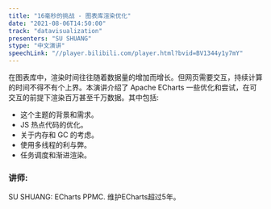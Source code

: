```yaml
---
title: "16毫秒的挑战 - 图表库渲染优化"
date: "2021-08-06T14:50:00" 
track: "datavisualization"
presenters: "SU SHUANG"
stype: "中文演讲"
speechLink: "//player.bilibili.com/player.html?bvid=BV1344y1y7mY"
---
```

在图表库中，渲染时间往往随着数据量的增加而增长。但网页需要交互，持续计算的时间不得不有个上界。本演讲介绍了 Apache ECharts 一些优化和尝试，在可交互的前提下渲染百万甚至千万数据。其中包括:

- 这个主题的背景和需求。
- JS 热点代码的优化。
- 关于内存和 GC 的考虑。
- 使用多线程的利与弊。
- 任务调度和渐进渲染。


 ### 讲师: 
 SU SHUANG: ECharts PPMC. 维护ECharts超过5年。